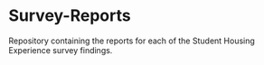 # Survey-Reports
Repository containing the reports for each of the Student Housing Experience survey findings.
